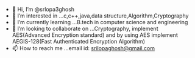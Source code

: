 - 👋 Hi, I’m @srlopa3ghosh
- 👀 I’m interested in ...c,c++,java,data structure,Algorithm,Cryptography
- 🌱 I’m currently learning ...B.tech in computer science and engineering
- 💞️ I’m looking to collaborate on ...Cryptography, implement AES(Advanced Encryption standard) and by using AES implement AEGIS-128(Fast Authenticated Encryption Algorithm)
- 📫 How to reach me ...email id: srilopaghosh@gmail.com

<!---
srlopa3ghosh/srlopa3ghosh is a ✨ special ✨ repository because its `README.md` (this file) appears on your GitHub profile.
You can click the Preview link to take a look at your changes.
--->
